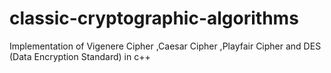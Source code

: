 # classic-cryptographic-algorithms
Implementation of Vigenere Cipher ,Caesar Cipher ,Playfair Cipher and DES (Data Encryption Standard) in c++
